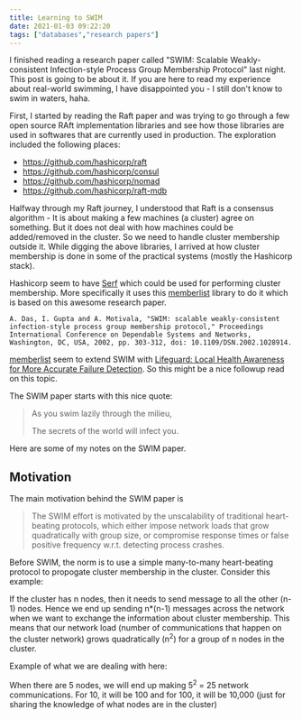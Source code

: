 ```yaml
---
title: Learning to SWIM
date: 2021-01-03 09:22:20
tags: ["databases","research papers"]
---
```


I finished reading a research paper called "SWIM: Scalable Weakly-consistent Infection-style Process Group Membership Protocol" last night. This post is going to be about it. If you are here to read my experience about real-world swimming, I have disappointed you - I still don't know to swim in waters, haha.

First, I started by reading the Raft paper and was trying to go through a few open source RAft implementation libraries and see how those libraries are used in softwares that are currently used in production. The exploration included the following places:

- https://github.com/hashicorp/raft
- https://github.com/hashicorp/consul
- https://github.com/hashicorp/nomad
- https://github.com/hashicorp/raft-mdb


Halfway through my Raft journey, I understood that Raft is a consensus algorithm - It is about making a few machines (a cluster) agree on something. But it does not deal with how machines could be added/removed in the cluster. So we need to handle cluster membership outside it. While digging the above libraries, I arrived at how cluster membership is done in some of the practical systems (mostly the Hashicorp stack).

Hashicorp seem to have [Serf](https://github.com/hashicorp/serf) which could be used for performing cluster membership. More specifically it uses this [memberlist](https://github.com/hashicorp/memberlist) library to do it which is based on this awesome research paper.

```
A. Das, I. Gupta and A. Motivala, "SWIM: scalable weakly-consistent infection-style process group membership protocol," Proceedings International Conference on Dependable Systems and Networks, Washington, DC, USA, 2002, pp. 303-312, doi: 10.1109/DSN.2002.1028914.
```

[memberlist](https://github.com/hashicorp/memberlist) seem to extend SWIM with [Lifeguard: Local Health Awareness for More Accurate Failure Detection](https://arxiv.org/abs/1707.00788). So this might be a nice followup read on this topic.

The SWIM paper starts with this nice quote:

> As you swim lazily through the milieu,
> 
> The secrets of the world will infect you.

Here are some of my notes on the SWIM paper.

## Motivation
The main motivation behind the SWIM paper is

> The SWIM effort is motivated by the unscalability of traditional heart-beating protocols, which either impose network loads that grow quadratically with group size, or compromise response times or false positive frequency w.r.t. detecting process crashes.

Before SWIM, the norm is to use a simple many-to-many heart-beating protocol to propogate cluster membership in the cluster. Consider this example:

If the cluster has n nodes, then it needs to send message to all the other (n-1) nodes. Hence we end up sending n*(n-1) messages across the network when we want to exchange the information about cluster membership. This means that our network load (number of communications that happen on the cluster network) grows quadratically (n<sup>2</sup>) for a group of n nodes in the cluster.

Example of what we are dealing with here:

When there are 5 nodes, we will end up making 5<sup>2</sup> = 25 network communications. For 10, it will be 100 and for 100, it will be 10,000 (just for sharing the knowledge of what nodes are in the cluster)
